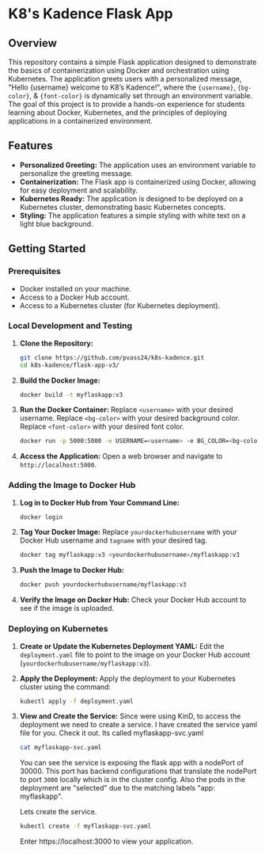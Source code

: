 # K8's Kadence Flask App

## Overview

This repository contains a simple Flask application designed to demonstrate the basics of containerization using Docker and orchestration using Kubernetes. The application greets users with a personalized message, "Hello {username} welcome to K8’s Kadence!", where the `{username}`, `{bg-color}`, & `{font-color}` is dynamically set through an environment variable. The goal of this project is to provide a hands-on experience for students learning about Docker, Kubernetes, and the principles of deploying applications in a containerized environment.

## Features

- **Personalized Greeting:** The application uses an environment variable to personalize the greeting message.
- **Containerization:** The Flask app is containerized using Docker, allowing for easy deployment and scalability.
- **Kubernetes Ready:** The application is designed to be deployed on a Kubernetes cluster, demonstrating basic Kubernetes concepts.
- **Styling:** The application features a simple styling with white text on a light blue background.

## Getting Started

### Prerequisites

- Docker installed on your machine.
- Access to a Docker Hub account.
- Access to a Kubernetes cluster (for Kubernetes deployment).

### Local Development and Testing

1. **Clone the Repository:**
    ```sh
    git clone https://github.com/pvass24/k8s-kadence.git
    cd k8s-kadence/flask-app-v3/
    ```

2. **Build the Docker Image:**
    ```sh
    docker build -t myflaskapp:v3
    ```

3. **Run the Docker Container:**
    Replace `<username>` with your desired username.
    Replace `<bg-color>` with your desired background color.
    Replace `<font-color>` with your desired font color.
    ```sh
    docker run -p 5000:5000 -e USERNAME=<username> -e BG_COLOR=<bg-color> -e FONT_COLOR=<font-color> myflaskapp 
    ```

4. **Access the Application:**
    Open a web browser and navigate to `http://localhost:5000`.

### Adding the Image to Docker Hub

1. **Log in to Docker Hub from Your Command Line:**
    ```sh
    docker login
    ```

2. **Tag Your Docker Image:**
    Replace `yourdockerhubusername` with your Docker Hub username and `tagname` with your desired tag.
    ```sh
    docker tag myflaskapp:v3 <yourdockerhubusername>/myflaskapp:v3
    ```

3. **Push the Image to Docker Hub:**
    ```sh
    docker push yourdockerhubusername/myflaskapp:v3
    ```

4. **Verify the Image on Docker Hub:**
    Check your Docker Hub account to see if the image is uploaded.

### Deploying on Kubernetes

1. **Create or Update the Kubernetes Deployment YAML:**
   Edit the `deployment.yaml` file to point to the image on your Docker Hub account (`yourdockerhubusername/myflaskapp:v3`).

2. **Apply the Deployment:**
   Apply the deployment to your Kubernetes cluster using the command:
   ```sh
   kubectl apply -f deployment.yaml

3. **View and Create the Service:**
   Since were using KinD, to access the deployment we need to create a service. I have created the service yaml file for you. Check it out. Its called myflaskapp-svc.yaml
   ```sh
   cat myflaskapp-svc.yaml
   ```
   You can see the service is exposing the flask app with a nodePort of 30000. This port has backend configurations that translate the nodePort to port `3000` locally which is in the cluster config. Also the pods in the deployment are "selected" due to the matching labels "app: myflaskapp". 
   
   Lets create the service.
   ```sh
   kubectl create -f myflaskapp-svc.yaml
   ```
   Enter https://localhost:3000 to view your application.
   
